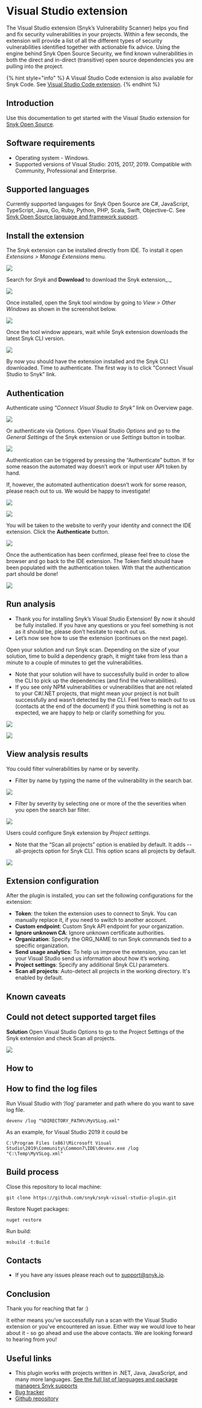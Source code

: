 # Visual Studio extension

The Visual Studio extension \(Snyk’s Vulnerability Scanner\) helps you find and fix security vulnerabilities in your projects. Within a few seconds, the extension will provide a list of all the different types of security vulnerabilities identified together with actionable fix advice. Using the engine behind Snyk Open Source Security, we find known vulnerabilities in both the direct and in-direct \(transitive\) open source dependencies you are pulling into the project.

{% hint style="info" %}
A Visual Studio Code extension is also available for Snyk Code. See [Visual Studio Code extension](visual-studio-code-extension-for-snyk-code.md).
{% endhint %}

## Introduction

Use this documentation to get started with the Visual Studio extension for [Snyk Open Source](https://snyk.io/product/open-source-security-management/).

## Software requirements

* Operating system - Windows.
* Supported versions of Visual Studio: 2015, 2017, 2019. Compatible with Community, Professional and Enterprise.

## Supported languages

Currently supported languages for Snyk Open Source are C\#, JavaScript, TypeScript, Java, Go, Ruby, Python, PHP, Scala, Swift, Objective-C. See [Snyk Open Source language and framework support](https://docs.snyk.io/snyk-open-source/language-and-package-manager-support).

## Install the extension

The Snyk extension can be installed directly from IDE. To install it open _Extensions &gt; Manage Extensions_ menu.

![](../../../.gitbook/assets/readme_image_2_1_1.png)

Search for _Snyk_ and **Download** to download the Snyk extension_._

![](../../../.gitbook/assets/search-for-snyk.png)

Once installed, open the Snyk tool window by going to _View &gt; Other Windows_ as shown in the screenshot below.

![](../../../.gitbook/assets/install2.png)

Once the tool window appears, wait while Snyk extension downloads the latest Snyk CLI version.

![](../../../.gitbook/assets/readme_image_2_3.png)

By now you should have the extension installed and the Snyk CLI downloaded. Time to authenticate. The first way is to click "Connect Visual Studio to Snyk" link.

## **Authentication**

Authenticate using _"Connect Visual Studio to Snyk"_ link on Overview page.

![](../../../.gitbook/assets/readme_image_2_4.png)

Or authenticate via Options. Open Visual Studio _Options_ and go to the _General Settings_ of the Snyk extension or use _Settings_ button in toolbar.

![](../../../.gitbook/assets/readme_image_2_5.png)

Authentication can be triggered by pressing the “Authenticate” button. If for some reason the automated way doesn’t work or input user API token by hand.

If, however, the automated authentication doesn’t work for some reason, please reach out to us. We would be happy to investigate!

![](../../../.gitbook/assets/readme_image_2_6.png)

![](../../../.gitbook/assets/install-5-a.png)

You will be taken to the website to verify your identity and connect the IDE extension. Click the **Authenticate** button.

![](../../../.gitbook/assets/install-6.png)

Once the authentication has been confirmed, please feel free to close the browser and go back to the IDE extension. The Token field should have been populated with the authentication token. With that the authentication part should be done!

![](../../../.gitbook/assets/readme_image_2_8.png)

## Run analysis

* Thank you for installing Snyk’s Visual Studio Extension! By now it should be fully installed. If you have any questions or you feel something is not as it should be, please don’t hesitate to reach out us.
* Let’s now see how to use the extension \(continues on the next page\).

Open your solution and run Snyk scan. Depending on the size of your solution, time to build a dependency graph, it might take from less than a minute to a couple of minutes to get the vulnerabilities.

* Note that your solution will have to successfully build in order to allow the CLI to pick up the dependencies \(and find the vulnerabilities\).
* If you see only NPM vulnerabilities or vulnerabilities that are not related to your C\#/.NET projects, that might mean your project is not built successfully and wasn’t detected by the CLI. Feel free to reach out to us \(contacts at the end of the document\) if you think something is not as expected, we are happy to help or clarify something for you.

![](../../../.gitbook/assets/readme_image_3_1_1.png)

![](../../../.gitbook/assets/readme_image_3_1_2.png)

## View analysis results

You could filter vulnerabilities by name or by severity.

* Filter by name by typing the name of the vulnerability in the search bar.

![](../../../.gitbook/assets/readme_image_3_2_1.png)

* Filter by severity by selecting one or more of the the severities when you open the search bar filter.

![](../../../.gitbook/assets/readme_image_3_2_2.png)

Users could configure Snyk extension by _Project settings_.

* Note that the “Scan all projects” option is enabled by default. It adds --all-projects option for Snyk CLI. This option scans all projects by default.

![](../../../.gitbook/assets/readme_image_3_3.png)

## Extension configuration

After the plugin is installed, you can set the following configurations for the extension:

* **Token**: the token the extension uses to connect to Snyk. You can manually replace it, if you need to switch to another account.
* **Custom endpoint**: Custom Snyk API endpoint for your organization.
* **Ignore unknown CA**: Ignore unknown certificate authorities.
* **Organization**: Specify the ORG\_NAME to run Snyk commands tied to a specific organization.
* **Send usage analytics**: To help us improve the extension, you can let your Visual Studio send us information about how it’s working.
* **Project settings**: Specify any additional Snyk CLI parameters.
* **Scan all projects**: Auto-detect all projects in the working directory. It's enabled by default.

## Known caveats

## Could not detect supported target files

**Solution** Open Visual Studio Options to go to the Project Settings of the Snyk extension and check Scan all projects.

![](../../../.gitbook/assets/readme_image_4_1.png)

## How to

## How to find the log files

Run Visual Studio with ‘/log’ parameter and path where do you want to save log file.

```text
devenv /log "%DIRECTORY_PATH%\MyVSLog.xml"
```

As an example, for Visual Studio 2019 it could be

```text
C:\Program Files (x86)\Microsoft Visual Studio\2019\Community\Common7\IDE\devenv.exe /log "C:\Temp\MyVSLog.xml"
```

## Build process

Close this repository to local machine:

```text
git clone https://github.com/snyk/snyk-visual-studio-plugin.git
```

Restore Nuget packages:

```text
nuget restore
```

Run build:

```text
msbuild -t:Build
```

## Contacts

* If you have any issues please reach out to [support@snyk.io](mailto:support@snyk.io).

## Conclusion

Thank you for reaching that far :\)

It either means you’ve successfully run a scan with the Visual Studio extension or you’ve encountered an issue. Either way we would love to hear about it - so go ahead and use the above contacts. We are looking forward to hearing from you!

## Useful links

* This plugin works with projects written in .NET, Java, JavaScript, and many more languages. [See the full list of languages and package managers Snyk supports](https://support.snyk.io/hc/en-us/sections/360001087857-Language-package-manager-support)
* [Bug tracker](https://github.com/snyk/snyk-visual-studio-plugin/issues)
* [Github repository](https://github.com/snyk/snyk-visual-studio-plugin)

